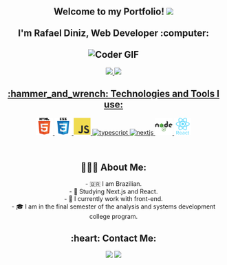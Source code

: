 <h2 align="center">
 <abc>
  <br> <strong>Welcome to my Portfolio!</strong> <img src="https://user-images.githubusercontent.com/42378118/110234147-e3259600-7f4e-11eb-95be-0c4047144dea.gif" width="30"><br>
  <br> I'm Rafael Diniz, Web Developer :computer:<br>
  <br>
<img src="https://media.giphy.com/media/v1.Y2lkPTc5MGI3NjExN2MzdjBwdHVoZnI2bjNjdHd5bGZlczl2Z29hMmpkajkyZXY2OG1qdCZlcD12MV9pbnRlcm5hbF9naWZfYnlfaWQmY3Q9Zw/bGgsc5mWoryfgKBx1u/giphy.gif" alt="Coder GIF" width="480" height="480" frameBorder="0">
    
 </abc>
</h2> 

<div align="center">
  <a href="https://github.com/faeldiniz">
  <img height="180em" src="https://github-readme-stats.vercel.app/api?username=faeldiniz&show_icons=true&theme=tokyonight&include_all_commits=true&count_private=true"/>
  <img height="180em" src="https://github-readme-stats.vercel.app/api/top-langs/?username=faeldiniz&layout=compact&langs_count=7&theme=tokyonight"/>
</div>

<h2 align="center">:hammer_and_wrench: Technologies and Tools I use:</h2>
<p align="center">
  <a href="https://www.w3.org/html/" target="_blank"> <img src="https://raw.githubusercontent.com/devicons/devicon/master/icons/html5/html5-original-wordmark.svg" alt="html5" height="40" width="40"/> </a>
  <a href="https://www.w3schools.com/css/" target="_blank"> <img src="https://raw.githubusercontent.com/devicons/devicon/master/icons/css3/css3-original-wordmark.svg" alt="css3" height="40" width="40"/> </a>
  <a href="https://developer.mozilla.org/en-US/docs/Web/JavaScript" target="_blank"> <img src="https://raw.githubusercontent.com/devicons/devicon/master/icons/javascript/javascript-original.svg" alt="javascript" height="40" width="40"/> </a>  
  <a href= target="_blank"> <img src="https://cdn.jsdelivr.net/gh/devicons/devicon@latest/icons/typescript/typescript-original.svg" alt="typescript" height="40" width="40"/> </a>
  <a href= target="_blank"> <img src="https://cdn.jsdelivr.net/gh/devicons/devicon@latest/icons/nextjs/nextjs-original.svg" alt="nextjs" height="40" width="40"/> </a>
  <a href="https://nodejs.org" target="_blank"> <img src="https://raw.githubusercontent.com/devicons/devicon/master/icons/nodejs/nodejs-original-wordmark.svg" alt="nodejs" height="40" width="40"/> </a>
  <a href="https://reactjs.org/" target="_blank"> <img src="https://raw.githubusercontent.com/devicons/devicon/master/icons/react/react-original-wordmark.svg" alt="react" height="40" width="40"/> </a>    
</p>
<br>

<h2 align="center">👨🏻‍💻 About Me:</h2>

<div align="center">
  - 🇧🇷 I am Brazilian.
</div>

<div align="center">
  - 🌱 Studying Next.js and React.
</div>

<div align="center">
- 🔭 I currently work with front-end.
</div>

<div align="center">
  - 🎓 I am in the final semester of the analysis and systems development college program.
</div>

<h2 align="center">:heart: Contact Me:</h2>

<div align="center">
  <a href="https://www.linkedin.com/in/faelds/" target="_blank"><img src="https://img.shields.io/badge/-LinkedIn-%230077B5?style=for-the-badge&logo=linkedin&logoColor=white" target="_blank"></a> 
  <a href="mailto:rafael.diniz.s@outlook.com"><img src="https://img.shields.io/badge/Microsoft_Outlook-0078D4?style=for-the-badge&logo=microsoft-outlook&logoColor=white" target="_blank"></a>
</div>
